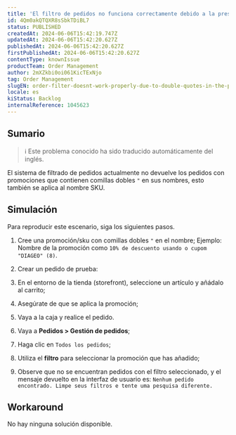 ```yaml
---
title: 'El filtro de pedidos no funciona correctamente debido a la presencia de comillas dobles ('') en el nombre de la promoción o del SKU.'
id: 4Qm0akQTQXR8sSbkTDiBL7
status: PUBLISHED
createdAt: 2024-06-06T15:42:19.747Z
updatedAt: 2024-06-06T15:42:20.627Z
publishedAt: 2024-06-06T15:42:20.627Z
firstPublishedAt: 2024-06-06T15:42:20.627Z
contentType: knownIssue
productTeam: Order Management
author: 2mXZkbi0oi061KicTExNjo
tag: Order Management
slugEN: order-filter-doesnt-work-properly-due-to-double-quotes-in-the-promotion-name-or-sku-name
locale: es
kiStatus: Backlog
internalReference: 1045623
---
```


## Sumario

>ℹ️ Este problema conocido ha sido traducido automáticamente del inglés.


El sistema de filtrado de pedidos actualmente no devuelve los pedidos con promociones que contienen comillas dobles `"` en sus nombres, esto también se aplica al nombre SKU.


##

## Simulación


Para reproducir este escenario, siga los siguientes pasos.

1. Cree una promoción/sku con comillas dobles `"` en el nombre;
Ejemplo: Nombre de la promoción como `10% de descuento usando o cupom "DIAGEO" (8)`.
2. Crear un pedido de prueba:

  1. En el entorno de la tienda (storefront), seleccione un artículo y añádalo al carrito;
  2. Asegúrate de que se aplica la promoción;
  3. Vaya a la caja y realice el pedido.
3. Vaya a **Pedidos > Gestión de pedidos**;
4. Haga clic en `Todos los pedidos`;
5. Utiliza el **filtro** para seleccionar la promoción que has añadido;
6. Observe que no se encuentran pedidos con el filtro seleccionado, y el mensaje devuelto en la interfaz de usuario es: `Nenhum pedido encontrado. Limpe seus filtros e tente uma pesquisa diferente.`



## Workaround


No hay ninguna solución disponible.





